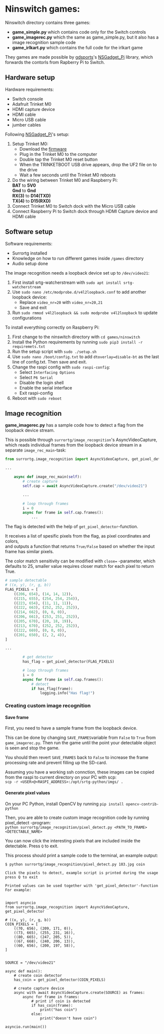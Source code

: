 # Ninswitch games:

Ninswitch directory contains three games:
- **game_simple.py** which contains code only for the Switch controls
- **game_imagerec.py** which the same as game_simple.py, but it also has a image recognition sample code
- **game_irlkart.py** which contains the full code for the irlkart game

They games are made possible by [gdsports](https://github.com/gdsports)'s [NSGadget_Pi](https://github.com/gdsports/NSGadget_Pi)
library, which forwards the contorls from Rapberry Pi to Switch.

## Hardware setup

Hardware requirements:
- Switch console
- Adafruit Trinket M0
- HDMI capture device
- HDMI cable
- Micro USB cable
- jumber cables

Following [NSGadget_Pi](https://github.com/gdsports/NSGadget_Pi)'s setup:  
1. Setup Trinket M0:  
    - Download the [firmware](https://github.com/gdsports/NSGadget_Pi/blob/master/firmware/NSGadget.ino.f9e9ee2.trinket_m0.bin.uf2)  
    - Plug in the Trinket M0 to the computer  
    - Double tap the Trinket M0 reset button  
    - When the TRINKETBOOT USB drive appears, drop the UF2 file on to the drive  
    - Wait a few seconds until the Trinket M0 reboots  
2. Do the wiring between Trinket M0 and Raspberry Pi:  
**BAT** to **5V0**  
**Gnd** to **Gnd**  
**RX(3)** to **D14(TXD)**  
**TX(4)** to **D15(RXD)**  
3. Connect Trinket M0 to Switch dock with the Micro USB cable  
4. Connect Raspberry Pi to Switch dock through HDMI Capture device and HDMI cable  

## Software setup

Software requirements:
- Surrortg installed
- Knowledge on how to run different games inside `/games` directory
- Audio setup done

The image recognition needs a loopback device set up to `/dev/video21`:
1. First install srtg-watcherstream with `sudo apt install srtg-watcherstream`
2. Use `sudo nano /etc/modprobe.d/v4l2loopback.conf` to add another loopback device:
    - Replace `video_nr=20` with `video_nr=20,21`
    - Save and exit
3. Run `sudo rmmod v4l2loopback && sudo modprobe v4l2loopback` to update configurations

To install everything correctly on Raspberry Pi:  
1. First change to the ninswitch directory with `cd games/ninswitch`  
2. Install the Python requirements by running `sudo pip3 install -r requiremets.txt`  
3. Run the setup script with `sudo ./setup.sh`  
4. Use `sudo nano /boot/config.txt` to add `dtoverlay=disable-bt` as the last line of config.txt. Then save and exit.  
5. Change the raspi config with `sudo raspi-config`:  
    - Select `Interfacing Options`  
    - Select `P6 Serial`  
    - Disable the login shell  
    - Enable the serial interface  
    - Exit raspi-config  
6. Reboot with `sudo reboot`  

## Image recognition

**game_imagerec.py** has a sample code how to detect a flag from the loopback device stream.

This is possible through `surrortg/image_recognition`'s AsyncVideoCapture, which reads individual
frames from the loopback device stream in a separate `image_rec_main`-task:

```python
from surrortg.image_recognition import AsyncVideoCapture, get_pixel_detector

...

    async def image_rec_main(self):
        # create capture
        self.cap = await AsyncVideoCapture.create("/dev/video21")

        ...

        # loop through frames
        i = 0
        async for frame in self.cap.frames():
            ...
```

The flag is detected with the help of `get_pixel_detector`-function.  

It receives a list of spesific pixels from the flag, as pixel coordinates and colors,  
and outputs a function that returns `True/False` based on whether the input frame has similar pixels.

The color match sensitivity can be modified with `close=` -parameter, which defaults to 25, smaller value
requires closer match for each pixel to return True.

```python
# sample detectable
# ((x, y), (r, g, b))
FLAG_PIXELS = [
    ((206, 654), (14, 14, 12)),
    ((215, 655), (254, 254, 254)),
    ((223, 654), (11, 11, 11)),
    ((222, 663), (252, 252, 252)),
    ((214, 662), (0, 0, 0)),
    ((206, 661), (253, 251, 252)),
    ((205, 670), (20, 18, 19)),
    ((213, 670), (252, 252, 252)),
    ((222, 669), (0, 0, 0)),
    ((201, 650), (2, 2, 4)),
]

...

        # get detector
        has_flag = get_pixel_detector(FLAG_PIXELS)

        # loop through frames
        i = 0
        async for frame in self.cap.frames():
            # detect
            if has_flag(frame):
                logging.info("Has flag!")

```

### Creating custom image recognition

#### Save frame

First, you need to have a sample frame from the loopback device.

This can be done by changing `SAVE_FRAMES`variable from `False` to `True` from `game_imagerec.py`.
Then run the game until the point your detectable object is seen and stop the game.

You should then revert `SAVE_FRAMES` back to `False` to increase the frame processing rate and prevent
filling up the SD-card.

Assuming you have a working ssh connction, these images can be copied from the raspi to current directory on your PC with scp:  
`scp -r <USER>@<RASPI_ADDRESS>:/opt/srtg-python/imgs/ .`

#### Generate pixel values

On your PC Python, install OpenCV by running `pip install opencv-contrib-python`

Then, you are able to create custom image recognition code by running pixel_detect -program:  
`python surrortg/image_recognition/pixel_detect.py <PATH_TO_FRAME> <DETECTABLE_NAME>`

You can now click the interesting pixels that are included inside the detectable. Press `Q` to exit.

This process should print a sample code to the terminal, an example output:
```
$ python surrortg/image_recognition/pixel_detect.py 103.jpg coin

Click the pixels to detect, example script is printed during the usage
press Q to exit

Printed values can be used together with 'get_pixel_detector'-function
For example:


import asyncio
from surrortg.image_recognition import AsyncVideoCapture, get_pixel_detector
    
# ((x, y), (r, g, b))
COIN_PIXELS = [
    ((70, 656), (209, 171, 0)),
    ((73, 665), (255, 231, 16)),
    ((80, 665), (247, 205, 5)),
    ((67, 668), (240, 206, 13)),
    ((60, 656), (200, 197, 58)),
]


SOURCE = "/dev/video21"

async def main():
    # create coin detector
    has_coin = get_pixel_detector(COIN_PIXELS)

    # create capture device
    async with await AsyncVideoCapture.create(SOURCE) as frames:
        async for frame in frames:
            # print if coin is detected
            if has_coin(frame):
                print("has coin")
            else:
                print("doesn't have coin")

asyncio.run(main())
```
